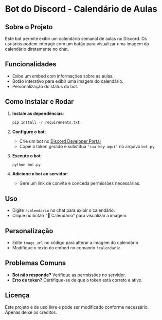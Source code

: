# Bot do Discord - Calendário de Aulas

## Sobre o Projeto
Este bot permite exibir um calendário semanal de aulas no Discord. Os usuários podem interagir com um botão para visualizar uma imagem do calendário diretamente no chat.

## Funcionalidades
- Exibe um embed com informações sobre as aulas.
- Botão interativo para exibir uma imagem do calendário.
- Personalização do status do bot.

## Como Instalar e Rodar
1. **Instale as dependências**:
   ```sh
   pip install -r requirements.txt
   ```
2. **Configure o bot**:
   - Crie um bot no [Discord Developer Portal](https://discord.com/developers/applications)
   - Copie o token gerado e substitua `'sua key aqui'` no arquivo `bot.py`.
   
3. **Execute o bot**:
   ```sh
   python bot.py
   ```
4. **Adicione o bot ao servidor**:
   - Gere um link de convite e conceda permissões necessárias.

## Uso
- Digite `!calendario` no chat para exibir o calendário.
- Clique no botão "📅 Calendário" para visualizar a imagem.

## Personalização
- Edite `image_url` no código para alterar a imagem do calendário.
- Modifique o texto do embed no comando `!calendario`.

## Problemas Comuns
- **Bot não responde?** Verifique as permissões no servidor.
- **Erro de token?** Certifique-se de que o token está correto e ativo.

## Licença
Este projeto é de uso livre e pode ser modificado conforme necessário. Apenas deixe os creditos.
